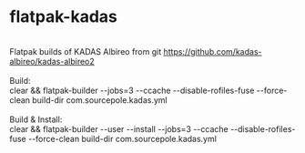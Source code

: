 # flatpak-kadas
<BR>Flatpak builds of KADAS Albireo from git https://github.com/kadas-albireo/kadas-albireo2
<BR>
<BR>Build:
<BR>clear && flatpak-builder --jobs=3 --ccache --disable-rofiles-fuse --force-clean build-dir com.sourcepole.kadas.yml
<BR>
<BR>Build & Install:
<BR>clear && flatpak-builder --user --install --jobs=3 --ccache --disable-rofiles-fuse --force-clean build-dir com.sourcepole.kadas.yml
